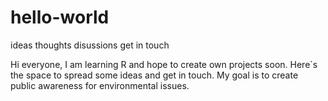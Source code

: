 # hello-world
ideas thoughts disussions get in touch 

Hi everyone,
I am learning R and hope to create own projects soon. Here`s the space to spread some ideas and get in touch.
My goal is to create public awareness for environmental issues.
